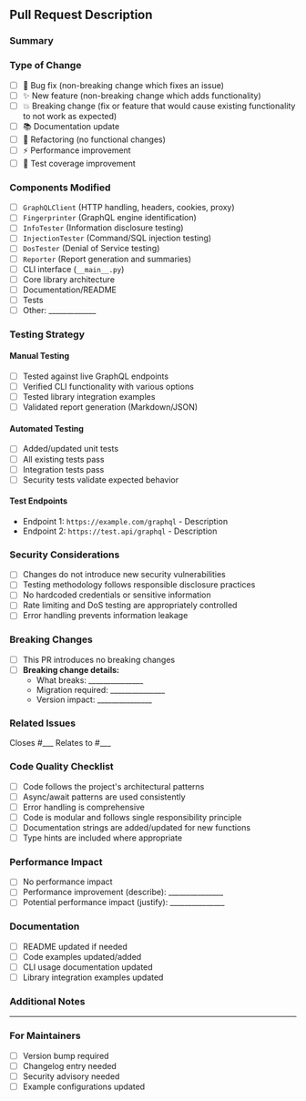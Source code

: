 ## Pull Request Description

### Summary
<!-- Provide a clear and concise description of what this PR accomplishes -->

### Type of Change
<!-- Check all that apply -->
- [ ] 🐛 Bug fix (non-breaking change which fixes an issue)
- [ ] ✨ New feature (non-breaking change which adds functionality)
- [ ] 💥 Breaking change (fix or feature that would cause existing functionality to not work as expected)
- [ ] 📚 Documentation update
- [ ] 🔧 Refactoring (no functional changes)
- [ ] ⚡ Performance improvement
- [ ] 🧪 Test coverage improvement

### Components Modified
<!-- Check all GrapeQL components that were modified -->
- [ ] `GraphQLClient` (HTTP handling, headers, cookies, proxy)
- [ ] `Fingerprinter` (GraphQL engine identification)
- [ ] `InfoTester` (Information disclosure testing)
- [ ] `InjectionTester` (Command/SQL injection testing)
- [ ] `DosTester` (Denial of Service testing)
- [ ] `Reporter` (Report generation and summaries)
- [ ] CLI interface (`__main__.py`)
- [ ] Core library architecture
- [ ] Documentation/README
- [ ] Tests
- [ ] Other: _____________

### Testing Strategy
<!-- Describe how you tested your changes -->

#### Manual Testing
- [ ] Tested against live GraphQL endpoints
- [ ] Verified CLI functionality with various options
- [ ] Tested library integration examples
- [ ] Validated report generation (Markdown/JSON)

#### Automated Testing
- [ ] Added/updated unit tests
- [ ] All existing tests pass
- [ ] Integration tests pass
- [ ] Security tests validate expected behavior

#### Test Endpoints
<!-- List any GraphQL endpoints or test scenarios used -->
- Endpoint 1: `https://example.com/graphql` - Description
- Endpoint 2: `https://test.api/graphql` - Description

### Security Considerations
<!-- Critical for a security testing tool -->
- [ ] Changes do not introduce new security vulnerabilities
- [ ] Testing methodology follows responsible disclosure practices
- [ ] No hardcoded credentials or sensitive information
- [ ] Rate limiting and DoS testing are appropriately controlled
- [ ] Error handling prevents information leakage

### Breaking Changes
<!-- If this is a breaking change, describe the impact and migration path -->
- [ ] This PR introduces no breaking changes
- [ ] **Breaking change details:**
  - What breaks: _______________
  - Migration required: _______________
  - Version impact: _______________

### Related Issues
<!-- Link to related issues -->
Closes #___
Relates to #___

### Code Quality Checklist
- [ ] Code follows the project's architectural patterns
- [ ] Async/await patterns are used consistently
- [ ] Error handling is comprehensive
- [ ] Code is modular and follows single responsibility principle
- [ ] Documentation strings are added/updated for new functions
- [ ] Type hints are included where appropriate

### Performance Impact
- [ ] No performance impact
- [ ] Performance improvement (describe): _______________
- [ ] Potential performance impact (justify): _______________

### Documentation
- [ ] README updated if needed
- [ ] Code examples updated/added
- [ ] CLI usage documentation updated
- [ ] Library integration examples updated

### Additional Notes
<!-- Any additional information, concerns, or context for reviewers -->

---

### For Maintainers
<!-- This section is for maintainer use -->
- [ ] Version bump required
- [ ] Changelog entry needed
- [ ] Security advisory needed
- [ ] Example configurations updated